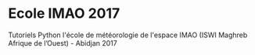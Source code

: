 # Ecole IMAO 2017
Tutoriels Python l'école de météorologie de l'espace IMAO (ISWI Maghreb Afrique de l’Ouest) - Abidjan 2017
